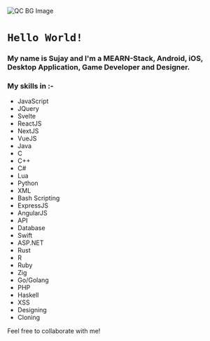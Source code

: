 <img src="/" alt="" style="align-items: center;">![QC BG Image](https://github.com/devsujay19/devsujay19/assets/132755939/51b768bd-86b1-4645-b9be-dc7499acfb72)</img>

# `Hello World!`
### My name is Sujay and I'm a MEARN-Stack, Android, iOS, Desktop Application, Game Developer and Designer.
### My skills in :-
- JavaScript
- JQuery
- Svelte
- ReactJS
- NextJS
- VueJS
- Java
- C
- C++
- C#
- Lua
- Python
- XML
- Bash Scripting
- ExpressJS
- AngularJS
- API
- Database
- Swift
- ASP.NET
- Rust
- R
- Ruby
- Zig
- Go/Golang
- PHP
- Haskell
- XSS
- Designing
- Cloning

Feel free to collaborate with me!
